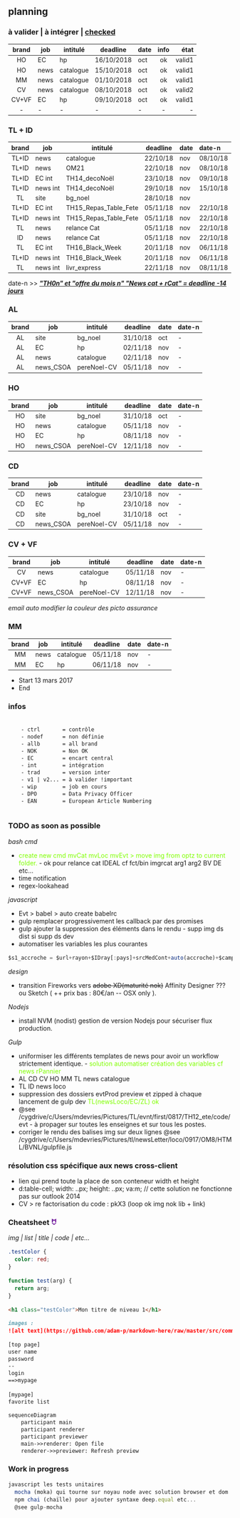## planning 

### à valider | à intégrer | [checked](dl2018done.md)

| brand | job  | intitulé     | deadline   | date | info | état   |
| :---: | ---- | ------------ | ---------- | ---- | :--: | ---:   |
| HO    | EC   | hp           | 16/10/2018 | oct  | ok   | valid1 |
| HO    | news | catalogue    | 15/10/2018 | oct  | ok   | valid1 |
| MM    | news | catalogue    | 01/10/2018 | oct  | ok   | valid1 |
| CV    | news | catalogue    | 08/10/2018 | oct  | ok   | valid2 |
| CV+VF | EC   | hp           | 09/10/2018 | oct  | ok   | valid1 |
| -     | -    | -            | -          | -    | -    | -      |

### TL + ID

| brand | job      | intitulé              | deadline   | date | date-n   |
| :---: | -------  | ---------------       | ---------- | ---- | :------- |
| TL+ID | news     | catalogue             | 22/10/18   | nov  | 08/10/18 |
| TL+ID | news     | OM21                  | 22/10/18   | nov  | 08/10/18 |
| TL+ID | EC int   | TH14_decoNoël         | 23/10/18   | nov  | 09/10/18 |
| TL+ID | news int | TH14_decoNoël         | 29/10/18   | nov  | 15/10/18 |
| TL    | site     | bg_noel               | 28/10/18   | nov  |          |
| TL+ID | EC int   | TH15_Repas_Table_Fete | 05/11/18   | nov  | 22/10/18 |
| TL+ID | news int | TH15_Repas_Table_Fete | 05/11/18   | nov  | 22/10/18 |
| TL    | news     | relance Cat           | 05/11/18   | nov  | 22/10/18 |
| ID    | news     | relance Cat           | 05/11/18   | nov  | 22/10/18 |
| TL    | EC int   | TH16_Black_Week       | 20/11/18   | nov  | 06/11/18 |
| TL+ID | news int | TH16_Black_Week       | 20/11/18   | nov  | 06/11/18 |
| TL    | news int | livr_express          | 22/11/18   | nov  | 08/11/18 |

date-n >> [ **_"TH0n" et "offre du mois n" "News cat + rCat" = deadline -14 jours_** ](./fctRm14Days.html)

<!-- | TL+ID  <td colspan=7> @Isabelle R. 9h00 TH10_BBQ récup PK + img ambiance 26/06/18 | 25/06/18  -->

### AL

| brand | job       | intitulé    | deadline | date | date-n |
| :---: | ----      | ---------   | -------- | ---- | ----   |
| AL    | site      | bg_noel     | 31/10/18 | oct  | -      |
| AL    | EC        | hp          | 02/11/18 | nov  | -      |
| AL    | news      | catalogue   | 02/11/18 | nov  | -      |
| AL    | news_CSOA | pereNoel-CV | 05/11/18 | nov  | -      |

### HO

| brand | job       | intitulé    | deadline | date | date-n |
| :---: | ----      | ---------   | -------- | ---- | ----   |
| HO    | site      | bg_noel     | 31/10/18 | oct  | -      |
| HO    | news      | catalogue   | 05/11/18 | nov  | -      |
| HO    | EC        | hp          | 08/11/18 | nov  | -      |
| HO    | news_CSOA | pereNoel-CV | 12/11/18 | nov  | -      |

### CD

| brand | job       | intitulé    | deadline | date | date-n |
| :---: | ----      | ---------   | -------- | ---- | ----   |
| CD    | news      | catalogue   | 23/10/18 | nov  | -      |
| CD    | EC        | hp          | 23/10/18 | nov  | -      |
| CD    | site      | bg_noel     | 31/10/18 | oct  | -      |
| CD    | news_CSOA | pereNoel-CV | 05/11/18 | nov  | -      |

### CV + VF

| brand | job       | intitulé    | deadline | date | date-n |
| :---: | ----      | ---------   | -------- | ---- | ----   |
| CV    | news      | catalogue   | 05/11/18 | nov  | -      |
| CV+VF | EC        | hp          | 08/11/18 | nov  | -      |
| CV+VF | news_CSOA | pereNoel-CV | 12/11/18 | nov  | -      |

_email auto modifier la couleur des picto assurance_

### MM

| brand | job  | intitulé  | deadline | date | date-n |
| :---: | ---- | --------  | -------- | ---- | ----   |
| MM    | news | catalogue | 05/11/18 | nov  | -      |
| MM    | EC   | hp        | 06/11/18 | nov  | -      |

* Start 13 mars 2017
* End

### infos

<pre>
	<code>
	- ctrl       = contrôle
	- nodef      = non définie
	- allb       = all brand
	- NOK        = Non OK
	- EC         = encart central
	- int        = intégration
	- trad       = version inter
	- v1 | v2... = à valider !important
	- wip        = job en cours
	- DPO        = Data Privacy Officer
	- EAN        = European Article Numbering
	</code>
</pre>

### TODO as soon as possible

_bash cmd_

<!-- - fct create $date_cov_folder <span style="color: chartreuse;">OK > @see covcv C:\cygwin64\bin\</span> -->

* <span style="color: chartreuse;">create new cmd mvCat mvLoc mvEvt > move img from optz to current folder.</span> - ok pour relance cat IDEAL cf fct/bin imgrcat arg1 arg2 BV DE etc...
* time notification
* regex-lookahead

_javascript_

* Evt > babel > auto create babelrc
* gulp remplacer progressivement les callback par des promises
* gulp ajouter la suppression des éléments dans le rendu - supp img ds dist si supp ds dev
* automatiser les variables les plus courantes

```javascript
$s1_accroche = $url+rayon+$IDray[:pays]+srcMedCont+auto(accroche)+$campaign
```

_design_

* transition Fireworks vers <s>adobe XD(maturité nok)</s> Affinity Designer ??? ou Sketch ( ++ prix bas : 80€/an -- OSX only ).

_Nodejs_

* install NVM (nodist) gestion de version Nodejs pour sécuriser flux production.

_Gulp_

* uniformiser les différents templates de news pour avoir un workflow strictement identique. - <span style="color: chartreuse;">solution automatiser création des variables cf news rPannier</span>
* AL CD CV HO MM TL news catalogue
* TL ID news loco
* suppression des dossiers evtProd preview et zipped à chaque lancement de gulp dev <span style="color: chartreuse;">TL(newsLoco/EC/ZL) ok</span>
* @see /cygdrive/c/Users/mdevries/Pictures/TL/evnt/first/0817/TH12_ete/code/evt - à propager sur toutes les enseignes et sur tous les postes.
* corriger le rendu des balises img sur deux lignes @see /cygdrive/c/Users/mdevries/Pictures/tl/newsLetter/loco/0917/OM8/HTML/BVNL/gulpfile.js

### résolution css spécifique aux news cross-client

* lien qui prend toute la place de son conteneur width et height
* d:table-cell; width: ..px; height: ..px; va:m; // cette solution ne fonctionne pas sur outlook 2014
* CV > re factorisation du code : pkX3 (loop ok img nok lib + link)

### Cheatsheet ![alt text](https://github.com/adam-p/markdown-here/raw/master/src/common/images/icon14.png "Logo Title Text 1")

_img | list | title | code | etc..._

```css
.testColor {
  color: red;
}
```

```javascript
function test(arg) {
  return arg;
}
```

```html
<h1 class="testColor">Mon titre de niveau 1</h1>
```

```markdown
images :
![alt text](https://github.com/adam-p/markdown-here/raw/master/src/common/images/icon14.png "Logo Title Text 1")
```

```uiflow
[top page]
user name
password
--
login
==>mypage

[mypage]
favorite list
```

```mermaid
sequenceDiagram
    participant main
    participant renderer
    participant previewer
    main->>renderer: Open file
    renderer->>previewer: Refresh preview
```

### Work in progress

``` javascript
javascript les tests unitaires
  mocha (moka) qui tourne sur noyau node avec solution browser et dom
  npm chai (chaïlle) pour ajouter syntaxe deep.equal etc...
  @see gulp-mocha
```
